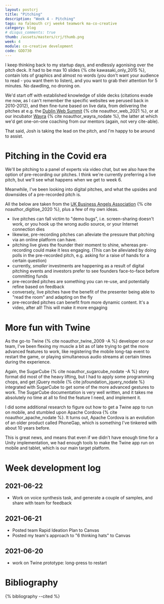 ```yaml
---
layout: postcrj
title: "Pitching"
description: "Week 4 - Pitching"
tags: ma falmouth crj week4 teamwork ma-co-creative
category: blog
# disqus_comments: true
thumb: /assets/masters/crj/thumb.png
week: 4
module: co-creative development
code: GDD730
---
```


I keep thinking back to my startup days, and endlessly agonising over the pitch deck. It had to be max 10 slides {% cite kawasaki_only_2015 %}, contain lots of graphics and almost no words (you don't want your audience to read - you want them to listen), and you want to grab their attention for 5 minutes. No dawdling, no droning on.

We'd start off with established knowledge of slide decks (citations evade me now, as I can't remember the specific websites we perused back in 2010-2012), and then fine-tune based on live data, from delivering the pitches at e.g. the [Dublin Web Summit](https://en.wikipedia.org/wiki/Web_Summit) {% cite noauthor_web_2021 %}, or at our incubator [Wayra](https://www.wayra.uk/) {% cite noauthor_wayra_nodate %}, the latter at which we'd get one-on-one coaching from our mentors (again, not very cite-able).

That said, Josh is taking the lead on the pitch, and I'm happy to be around to assist.

# Pitching in the Covid era

We'll be pitching to a panel of experts via video chat, but we also have the option of pre-recording our pitches. I think we're currently preferring a live pitch, but we'll see what happens when we get to week 6.

Meanwhile, I've been looking into digital pitches, and what the upsides and downsides of a pre-recorded pitch is.

All the below are taken from the [UK Business Angels Association](https://ukbaa.org.uk/digitise-your-pitch-events-tips-and-advice-for-how-to-move-online-during-the-covid-19-pandemic/) {% cite noauthor_digitise_2020 %}, plus a few of my own ideas.

- live pitches can fall victim to "demo bugs", i.e. screen-sharing doesn't work, or you hook up the wrong audio source, or your Internet connection dies
- likewise, pre-recording pitches can alleviate the pressure that pitching via an online platform can have.
- pitching live gives the founder their moment to shine, whereas pre-recording could make it less engaging. (This can be alleviated by doing polls in the pre-recorded pitch, e.g. asking for a raise of hands for a certain question)
- currently, *smaller* investments are happening as a result of digital pitching events and investors prefer to see founders face-to-face before committing funds
- pre-recorded pitches are something you can re-use, and potentially refine based on feedback
- conversely, live pitches have the benefit of the presenter being able to "read the room" and adapting on the fly
- pre-recorded pitches can benefit from more dynamic content. It's a video, after all! This will make it more engaging

# More fun with Twine

As the go-to Twine {% cite noauthor_twine_2009 -A %} developer on our team, I've been flexing my muscle a bit as of late trying to get the more advanced features to work, like registering the mobile long-tap event to restart the game, or playing simultaneous audio streams at certain times during the experience.

Again, the SugarCube {% cite noauthor_sugarcube_nodate -A %} story format did most of the heavy lifting, but I had to apply some programming chops, and get jQuery mobile {% cite jsfoundation_jquery_nodate %} integrated with SugarCube to get some of the more advanced gestures to work. The SugarCube documentation is very well written, and it takes me absolutely no time at all to find the feature I need, and implement it.

I did some additional research to figure out how to get a Twine app to run on mobile, and stumbled upon Apache Cordova {% cite noauthor_apache_nodate %}. It turns out, Apache Cordova is an evolution of an older product called PhoneGap, which is something I've tinkered with about 10 years before.

This is great news, and means that even if we didn't have enough time for a Unity implementation, we had enough tools to make the Twine app run on mobile and tablet, which is our main target platform.

# Week development log

## 2021-06-22

- Work on voice synthesis task, and generate a couple of samples, and share with team for feedback

## 2021-06-21

- Posted team Rapid Ideation Plan to Canvas
- Posted my team's approach to "6 thinking hats" to Canvas

## 2021-06-20

- work on Twine prototype: long-press to restart

# Bibliography

{% bibliography --cited %}

